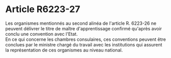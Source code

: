 # Article R6223-27

  
Les organismes mentionnés au second alinéa de l'article R. 6223-26 ne peuvent délivrer le titre de maître d'apprentissage confirmé qu'après avoir conclu une convention avec l'Etat.   
En ce qui concerne les chambres consulaires, ces conventions peuvent être conclues par le ministre chargé du travail avec les institutions qui assurent la représentation de ces organismes au niveau national.